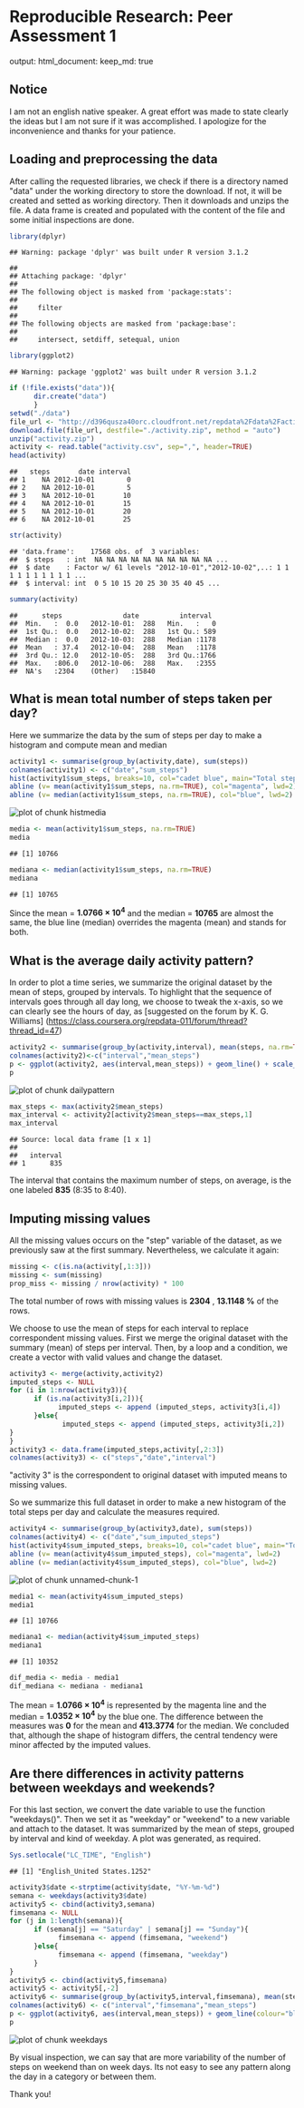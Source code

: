 Reproducible Research: Peer Assessment 1
========================================================
output: 
html_document:
keep_md: true

Notice
------
I am not an english native speaker. A great effort was made to state clearly the ideas but I am not sure if it was accomplished. I apologize for the inconvenience and thanks for your patience.

## Loading and preprocessing the data
After calling the requested libraries, we check if there is a directory named "data" under the working directory to store the download. If not, it will be created and setted as working directory. Then it downloads and unzips the file. A data frame is created and populated with the content of the file and some initial inspections are done.


```r
library(dplyr)
```

```
## Warning: package 'dplyr' was built under R version 3.1.2
```

```
## 
## Attaching package: 'dplyr'
## 
## The following object is masked from 'package:stats':
## 
##     filter
## 
## The following objects are masked from 'package:base':
## 
##     intersect, setdiff, setequal, union
```

```r
library(ggplot2)
```

```
## Warning: package 'ggplot2' was built under R version 3.1.2
```

```r
if (!file.exists("data")){
      dir.create("data")
      }
setwd("./data")
file_url <- "http://d396qusza40orc.cloudfront.net/repdata%2Fdata%2Factivity.zip"
download.file(file_url, destfile="./activity.zip", method = "auto")
unzip("activity.zip")
activity <- read.table("activity.csv", sep=",", header=TRUE)
head(activity)
```

```
##   steps       date interval
## 1    NA 2012-10-01        0
## 2    NA 2012-10-01        5
## 3    NA 2012-10-01       10
## 4    NA 2012-10-01       15
## 5    NA 2012-10-01       20
## 6    NA 2012-10-01       25
```

```r
str(activity)
```

```
## 'data.frame':	17568 obs. of  3 variables:
##  $ steps   : int  NA NA NA NA NA NA NA NA NA NA ...
##  $ date    : Factor w/ 61 levels "2012-10-01","2012-10-02",..: 1 1 1 1 1 1 1 1 1 1 ...
##  $ interval: int  0 5 10 15 20 25 30 35 40 45 ...
```

```r
summary(activity)
```

```
##      steps               date          interval   
##  Min.   :  0.0   2012-10-01:  288   Min.   :   0  
##  1st Qu.:  0.0   2012-10-02:  288   1st Qu.: 589  
##  Median :  0.0   2012-10-03:  288   Median :1178  
##  Mean   : 37.4   2012-10-04:  288   Mean   :1178  
##  3rd Qu.: 12.0   2012-10-05:  288   3rd Qu.:1766  
##  Max.   :806.0   2012-10-06:  288   Max.   :2355  
##  NA's   :2304    (Other)   :15840
```

## What is mean total number of steps taken per day?
Here we summarize the data by the sum of steps per day to make a histogram and compute mean and median 


```r
activity1 <- summarise(group_by(activity,date), sum(steps))
colnames(activity1) <- c("date","sum_steps")
hist(activity1$sum_steps, breaks=10, col="cadet blue", main="Total steps per day")
abline (v= mean(activity1$sum_steps, na.rm=TRUE), col="magenta", lwd=2)
abline (v= median(activity1$sum_steps, na.rm=TRUE), col="blue", lwd=2)
```

![plot of chunk histmedia](figure/histmedia.png) 

```r
media <- mean(activity1$sum_steps, na.rm=TRUE)
media
```

```
## [1] 10766
```

```r
mediana <- median(activity1$sum_steps, na.rm=TRUE)
mediana
```

```
## [1] 10765
```

Since the mean = **1.0766 &times; 10<sup>4</sup>** and the median = **10765** are almost the same, the blue line (median) overrides the magenta (mean) and stands for both.

## What is the average daily activity pattern?
In order to plot a time series, we summarize the original dataset by the mean of steps, grouped by intervals. To highlight that the sequence of intervals goes through all day long, we choose to tweak the x-axis, so we can clearly see the hours of day, as [suggested on the forum by K. G. Williams] (https://class.coursera.org/repdata-011/forum/thread?thread_id=47) 


```r
activity2 <- summarise(group_by(activity,interval), mean(steps, na.rm=TRUE))
colnames(activity2)<-c("interval","mean_steps")
p <- ggplot(activity2, aes(interval,mean_steps)) + geom_line() + scale_x_discrete(breaks=seq(0, 2400, by=100))+ggtitle("Mean of steps for intervals")
p
```

![plot of chunk dailypattern](figure/dailypattern.png) 

```r
max_steps <- max(activity2$mean_steps)
max_interval <- activity2[activity2$mean_steps==max_steps,1]
max_interval
```

```
## Source: local data frame [1 x 1]
## 
##   interval
## 1      835
```

The interval that contains the maximum number of steps, on average, is the one labeled **835** (8:35 to 8:40).

## Imputing missing values
All the missing values occurs on the "step" variable of the dataset, as we previously saw at the first summary. Nevertheless, we calculate it again:

```r
missing <- c(is.na(activity[,1:3]))
missing <- sum(missing)
prop_miss <- missing / nrow(activity) * 100
```
The total number of rows with missing values is **2304** , **13.1148 %** of the rows.

We choose to use the mean of steps for each interval to replace correspondent missing values. First we merge the original dataset with the summary (mean) of steps per interval. Then, by a loop and a condition, we create a vector with valid values and change the dataset.


```r
activity3 <- merge(activity,activity2)
imputed_steps <- NULL
for (i in 1:nrow(activity3)){
      if (is.na(activity3[i,2])){
            imputed_steps <- append (imputed_steps, activity3[i,4])
      }else{
             imputed_steps <- append (imputed_steps, activity3[i,2])
}
}
activity3 <- data.frame(imputed_steps,activity[,2:3])
colnames(activity3) <- c("steps","date","interval")
```
"activity 3" is the correspondent to original dataset with imputed means to missing values.

So we summarize this full dataset in order to make a new histogram of the total steps per day and calculate the measures required.


```r
activity4 <- summarise(group_by(activity3,date), sum(steps))
colnames(activity4) <- c("date","sum_imputed_steps")
hist(activity4$sum_imputed_steps, breaks=10, col="cadet blue", main="Total steps per day (NA imputed with mean by interval)")
abline (v= mean(activity4$sum_imputed_steps), col="magenta", lwd=2)
abline (v= median(activity4$sum_imputed_steps), col="blue", lwd=2)
```

![plot of chunk unnamed-chunk-1](figure/unnamed-chunk-1.png) 

```r
media1 <- mean(activity4$sum_imputed_steps)
media1
```

```
## [1] 10766
```

```r
mediana1 <- median(activity4$sum_imputed_steps)
mediana1
```

```
## [1] 10352
```

```r
dif_media <- media - media1
dif_mediana <- mediana - mediana1
```

The mean = **1.0766 &times; 10<sup>4</sup>** is represented by the magenta line and the median = **1.0352 &times; 10<sup>4</sup>**  by the blue one. The difference between the measures was **0** for the mean and **413.3774** for the median. We concluded that, although the shape of histogram differs, the central tendency were minor affected by the imputed values.

## Are there differences in activity patterns between weekdays and weekends?
For this last section, we convert the date variable to use the function "weekdays()". Then we set it as "weekday" or "weekend" to a new variable and attach to the dataset. It was summarized by the mean of steps, grouped by interval and kind of weekday. A plot was generated, as required.


```r
Sys.setlocale("LC_TIME", "English")
```

```
## [1] "English_United States.1252"
```

```r
activity3$date <-strptime(activity$date, "%Y-%m-%d")
semana <- weekdays(activity3$date)
activity5 <- cbind(activity3,semana)
fimsemana <- NULL
for (j in 1:length(semana)){
      if (semana[j] == "Saturday" | semana[j] == "Sunday"){
            fimsemana <- append (fimsemana, "weekend")
      }else{
            fimsemana <- append (fimsemana, "weekday")
      }
}
activity5 <- cbind(activity5,fimsemana)
activity5 <- activity5[,-2]
activity6 <- summarise(group_by(activity5,interval,fimsemana), mean(steps))
colnames(activity6) <- c("interval","fimsemana","mean_steps")
p <- ggplot(activity6, aes(interval,mean_steps)) + geom_line(colour="blue") + scale_x_discrete(breaks=seq(0, 2400, by=100)) + facet_grid(fimsemana ~ .)+ ggtitle("Mean of steps for intervals and days")
p
```

![plot of chunk weekdays](figure/weekdays.png) 

By visual inspection, we can say that are more variability of the number of steps on weekend than on week days. Its not easy to see any pattern along the day in a category or between them.

Thank you!


